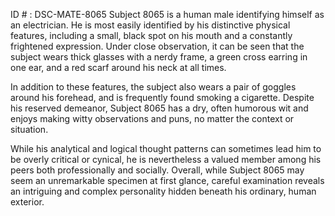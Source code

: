 ID # : DSC-MATE-8065
Subject 8065 is a human male identifying himself as an electrician. He is most easily identified by his distinctive physical features, including a small, black spot on his mouth and a constantly frightened expression. Under close observation, it can be seen that the subject wears thick glasses with a nerdy frame, a green cross earring in one ear, and a red scarf around his neck at all times. 

In addition to these features, the subject also wears a pair of goggles around his forehead, and is frequently found smoking a cigarette. Despite his reserved demeanor, Subject 8065 has a dry, often humorous wit and enjoys making witty observations and puns, no matter the context or situation. 

While his analytical and logical thought patterns can sometimes lead him to be overly critical or cynical, he is nevertheless a valued member among his peers both professionally and socially. Overall, while Subject 8065 may seem an unremarkable specimen at first glance, careful examination reveals an intriguing and complex personality hidden beneath his ordinary, human exterior.